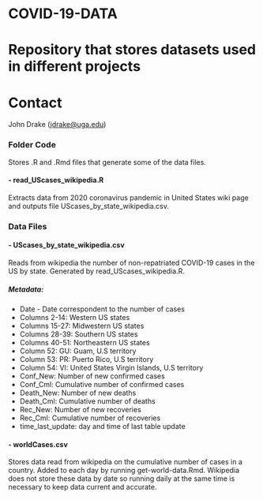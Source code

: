 # COVID-19-DATA

Repository that stores datasets used in different projects 
=======

# Contact

John Drake (jdrake@uga.edu)

### Folder Code
Stores .R and .Rmd files that generate some of the data files.

#### - read_UScases_wikipedia.R
Extracts data from 2020 coronavirus pandemic in United States wiki page and outputs file UScases_by_state_wikipedia.csv.


### Data Files

#### - UScases_by_state_wikipedia.csv
Reads from wikipedia the number of non-repatriated COVID-19 cases in the US by state. Generated by read_UScases_wikipedia.R.

##### Metadata:
- Date - Date correspondent to the number of cases
- Columns 2-14: Western US states
- Columns 15-27: Midwestern US states
- Columns 28-39: Southern US states
- Columns 40-51: Northeastern US states
- Column 52: GU: Guam, U.S territory
- Column 53: PR: Puerto Rico, U.S territory
- Column 54: VI: United States Virgin Islands, U.S territory
- Conf_New: Number of new confirmed cases 
- Conf_Cml: Cumulative number of confirmed cases
- Death_New: Number of new deaths
- Death_Cml: Cumulative number of deaths
- Rec_New: Number of new recoveries
- Rec_Cml: Cumulative number of recoveries
- time_last_update: day and time of last table update


#### - worldCases.csv
Stores data read from wikipedia on the cumulative number of cases in a country. Added to each day by running get-world-data.Rmd. Wikipedia does not store these data by date so running daily at the same time is necessary to keep data current and accurate.
